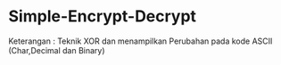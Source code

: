 # Simple-Encrypt-Decrypt

Keterangan :
Teknik XOR dan menampilkan Perubahan pada kode ASCII (Char,Decimal dan Binary)
